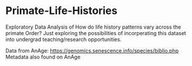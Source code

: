 # Primate-Life-Histories

Exploratory Data Analysis of How do life history patterns vary across the primate Order? Just exploring the possibilities of incorperating this dataset into undergrad teaching/research opportunities. 

Data from AnAge: https://genomics.senescence.info/species/biblio.php
Metadata also found on AnAge
